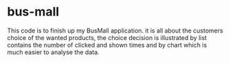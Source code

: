 # bus-mall
This code is to finish up my BusMall application. it is all about the customers choice of the wanted products, the choice decision is illustrated by list contains the number of clicked and shown times and by chart which is much easier to analyse the data.